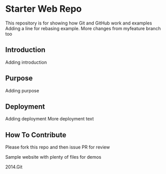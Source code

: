 # Starter Web Repo

This repository is for showing how Git and GitHub work and examples
Adding a line for rebasing example. More changes from myfeature branch too

## Introduction

Adding introduction

## Purpose

Adding purpose

## Deployment

Adding deployment
More deployment text

## How To Contribute

Please fork this repo and then issue PR for review

Sample website with plenty of files for demos

2014.Git
